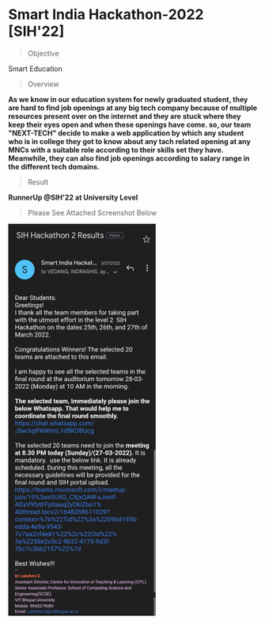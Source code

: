 # **Smart India Hackathon-2022 [SIH'22]**

> Objective 

Smart Education

> Overview

**As we know in our education system for newly graduated student, they are hard to find job openings at any big tech company because of multiple resources present over on the internet and they are stuck where they keep their eyes open and when these openings have come. so, our team "NEXT-TECH" decide to make a web application by which any student who is in college they got to know about any tach related opening at any MNCs with a suitable role according to their skills set they have. Meanwhile, they can also find job openings according to salary range in the different tech domains.**

> Result

**RunnerUp @SIH'22 at University Level**

> Please See Attached Screenshot Below
<img align="center" src="SIH-22.png">

